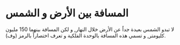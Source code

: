 # المسافة بين الأرض و الشمس

لا تبدو الشمس بعيدة جداً عن الأرض خلال النهار, و لكن المسافة بينهما 150 مليون
كليومتر, و تسمي هذه المسافة بالوحدة الفلكية و تعرف اختصاراً بالرمز (وف).
